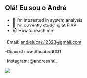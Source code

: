 ## Olá! Eu sou o André

- 👀 I’m interested in system analysis
- 🌱 I’m currently studying at FIAP
- 📫 How to reach me :


-Email: andrelucas.12323@gmail.com

-Discord : santificado#8321

-Instagram: @andresanti_

<div>
  <img widht = 42% src="link"
  https://github-readme-stats.vercel.app/api?username=santificado <img>
<div>
